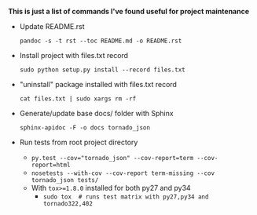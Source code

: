 **This is just a list of commands I've found useful for project maintenance**


* Update README.rst

    ```pandoc -s -t rst --toc README.md -o README.rst```

* Install project with files.txt record

    ```sudo python setup.py install --record files.txt```

* "uninstall" package installed with files.txt record

    ```cat files.txt | sudo xargs rm -rf```

* Generate/update base docs/ folder with Sphinx

    ```sphinx-apidoc -F -o docs tornado_json```

* Run tests from root project directory

    * `py.test --cov="tornado_json" --cov-report=term --cov-report=html`
    * `nosetests --with-cov --cov-report term-missing --cov tornado_json tests/`
    * With `tox>=1.8.0` installed for both py27 and py34
        * `sudo tox  # runs test matrix with py27,py34 and tornado322,402`

